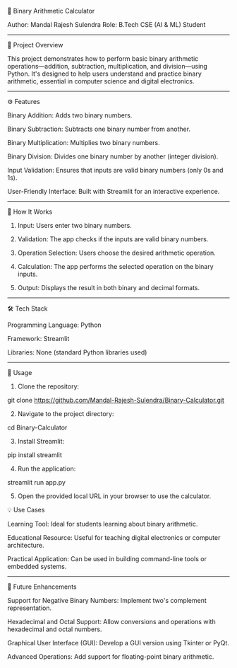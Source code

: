 
🔢 Binary Arithmetic Calculator

Author: Mandal Rajesh Sulendra
Role: B.Tech CSE (AI & ML) Student


---

📘 Project Overview

This project demonstrates how to perform basic binary arithmetic operations—addition, subtraction, multiplication, and division—using Python. It's designed to help users understand and practice binary arithmetic, essential in computer science and digital electronics.


---

⚙️ Features

Binary Addition: Adds two binary numbers.

Binary Subtraction: Subtracts one binary number from another.

Binary Multiplication: Multiplies two binary numbers.

Binary Division: Divides one binary number by another (integer division).

Input Validation: Ensures that inputs are valid binary numbers (only 0s and 1s).

User-Friendly Interface: Built with Streamlit for an interactive experience.



---

🧪 How It Works

1. Input: Users enter two binary numbers.


2. Validation: The app checks if the inputs are valid binary numbers.


3. Operation Selection: Users choose the desired arithmetic operation.


4. Calculation: The app performs the selected operation on the binary inputs.


5. Output: Displays the result in both binary and decimal formats.




---

🛠️ Tech Stack

Programming Language: Python

Framework: Streamlit

Libraries: None (standard Python libraries used)



---

🚀 Usage

1. Clone the repository:

git clone https://github.com/Mandal-Rajesh-Sulendra/Binary-Calculator.git


2. Navigate to the project directory:

cd Binary-Calculator


3. Install Streamlit:

pip install streamlit


4. Run the application:

streamlit run app.py


5. Open the provided local URL in your browser to use the calculator. 


💡 Use Cases

Learning Tool: Ideal for students learning about binary arithmetic.

Educational Resource: Useful for teaching digital electronics or computer architecture.

Practical Application: Can be used in building command-line tools or embedded systems.



---

🔮 Future Enhancements

Support for Negative Binary Numbers: Implement two's complement representation.

Hexadecimal and Octal Support: Allow conversions and operations with hexadecimal and octal numbers.

Graphical User Interface (GUI): Develop a GUI version using Tkinter or PyQt.

Advanced Operations: Add support for floating-point binary arithmetic.


